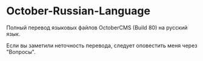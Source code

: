 October-Russian-Language
========================

Полный перевод языковых файлов OctoberCMS (Build 80) на русский язык.

Если вы заметили неточность перевода, следует оповестить меня через "Вопросы".
